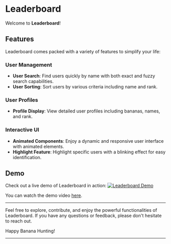 # Leaderboard

Welcome to **Leaderboard**!

## Features

Leaderboard comes packed with a variety of features to simplify your life:

### User Management
- **User Search**: Find users quickly by name with both exact and fuzzy search capabilities.
- **User Sorting**: Sort users by various criteria including name and rank.

### User Profiles
- **Profile Display**: View detailed user profiles including bananas, names, and rank.

### Interactive UI
- **Animated Components**: Enjoy a dynamic and responsive user interface with animated elements.
- **Highlight Feature**: Highlight specific users with a blinking effect for easy identification.

## Demo

Check out a live demo of Leaderboard in action:
[![Leaderboard Demo](https://img.youtube.com/vi/Z8KVLUiXFvQ/0.jpg)](https://www.youtube.com/shorts/Z8KVLUiXFvQ?si=L3kdP6HdyKX7ftq-)


You can watch the demo video [here](https://www.youtube.com/shorts/Z8KVLUiXFvQ?si=L3kdP6HdyKX7ftq-).

---

Feel free to explore, contribute, and enjoy the powerful functionalities of Leaderboard. If you have any questions or feedback, please don't hesitate to reach out.

Happy Banana Hunting!

---
